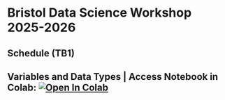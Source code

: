 # Bristol Data Science Workshop 2025-2026

## Schedule (TB1)

## Variables and Data Types | Access Notebook in Colab: [![Open In Colab](https://colab.research.google.com/assets/colab-badge.svg)](https://colab.research.google.com/github/christophersoo/bdss-ws2526/blob/TB1/0VariablesDT/main.ipynb)
